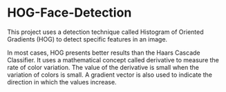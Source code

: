 # HOG-Face-Detection
This project uses a  detection technique called Histogram of Oriented Gradients (HOG) to detect specific features in an image. 

In most cases, HOG presents better results than the Haars Cascade Classifier. It uses a mathematical concept called derivative to measure the rate of color variation. The value of the derivative is small when the variation of colors is small. A gradient vector is also used to indicate the direction in which the values increase.
